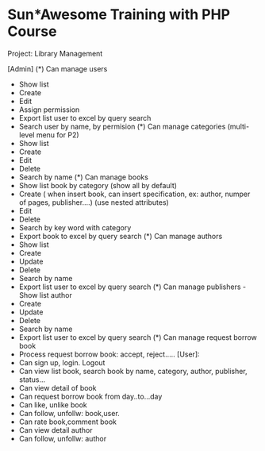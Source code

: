 # Sun*Awesome Training with PHP Course

Project: Library Management

[Admin]
(*) Can manage users
- Show list
- Create
- Edit
- Assign permission
- Export list user to excel by query search
- Search user by name, by permision
(*) Can manage categories (multi-level menu for P2)
- Show list
- Create
- Edit
- Delete
- Search by name
(*) Can manage books
- Show list book by category (show all by default)
- Create ( when insert book, can insert specification, ex: author, numper of pages, publisher....) (use nested attributes)
- Edit
- Delete
- Search by key word with category
- Export book to excel by query search
(*) Can manage authors
- Show list
- Create
- Update
- Delete
- Search by name
- Export list user to excel by query search
(*) Can manage publishers
-Show list author
- Create
- Update
- Delete
- Search by name
- Export list user to excel by query search
(*) Can manage request borrow book
- Process  request borrow book: accept, reject.....
[User]:
- Can sign up, login. Logout
- Can view list book, search book by name, category, author, publisher, status...
- Can view detail of book
- Can request borrow book from day..to...day
- Can like, unlike book
- Can follow, unfollw: book,user.
- Can rate book,comment book
- Can view detail author
- Can follow, unfollw: author
